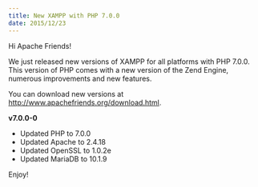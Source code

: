 ```yaml
---
title: New XAMPP with PHP 7.0.0
date: 2015/12/23
---
```


Hi Apache Friends!

We just released new versions of XAMPP for all platforms with PHP 7.0.0. This version of PHP comes with a new version of the Zend Engine, numerous improvements and new features.

You can download new versions at <a href="http://www.apachefriends.org/download.html">http://www.apachefriends.org/download.html</a>.

<b>v7.0.0-0</b>

- Updated PHP to 7.0.0
- Updated Apache to 2.4.18
- Updated OpenSSL to 1.0.2e
- Updated MariaDB to 10.1.9

Enjoy!
